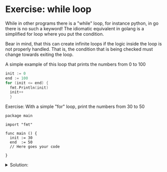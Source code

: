 # Exercise: while loop

While in other programs there is a "while" loop, for instance python, in go there is no such a keyword!
The idiomatic equivalent in golang is a simplified for loop where you put the condition.

Bear in mind, that this can create infinite loops if the logic inside the loop is not properly handled. That is, the condition that is being checked must change towards exiting the loop.

A simple example of this loop that prints the numbers from 0 to 100

```go
init := 0
end := 100
for (init <= end) {
  fmt.Println(init)
  init++
  }
```

Exercise: With a simple "for" loop, print the numbers from 30 to 50

```golang
package main

import "fmt"

func main () {
  init := 30
  end  := 50
  // Here goes your code
  
}
```

<details>
<summary> Solution: </summary>

```golang
package main

import "fmt"

func main () {
  init := 30
  end := 50
  
  for (init <= end) {
    fmt.Println(init)
    init++
  }
}
```

</details>
